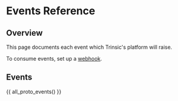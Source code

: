 # Events Reference
## Overview

This page documents each event which Trinsic's platform will raise.

To consume events, set up a [webhook](/learn/platform/webhooks).

## Events
{{ all_proto_events() }}